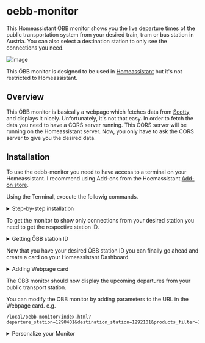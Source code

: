 # oebb-monitor


This Homeassistant ÖBB monitor shows you the live departure times of the public transportation system from your desired train, tram or bus station in Austria. You can also select a destination station to only see the connections you need.

![image](https://user-images.githubusercontent.com/71500391/218267029-6c6f41e5-1109-4f6f-8117-bfa696efd8d4.png)

 This ÖBB monitor is designed to be used in [Homeassistant](https://www.home-assistant.io/) but it's not restricted to Homeassistant.
 
## Overview
This ÖBB monitor is basically a webpage which fetches data from [Scotty](https://fahrplan.oebb.at/bin/query.exe/en?) and displays it nicely.
Unfortunately, it's not that easy. In order to fetch the data you need to have a CORS server running. This CORS server will be running on the Homeassistant server. Now, you only have to ask the CORS server to give you the desired data.
 
 ## Installation
  
To use the oebb-monitor you need to have access to a terminal on your Homeassistant.
I recommend using Add-ons from the Hoemassistant [Add-on store](https://my.home-assistant.io/redirect/supervisor).
 
 
Using the Terminal, execute the followig commands.
<details><summary>Step-by-step installation</summary>
<p>
 
1. Clone the repository into config/www/
```
cd ~/config/www && git clone https://github.com/Dave2ooo/oebb-monitor.git && cd ~/config/www/oebb-monitor/server
```
2. Inside the server folder, install Node.js
```
apk add nodejs npm
```
3. Install npm
```
npm install
```
4. Run the cors-server
```
node cors-server.js
```
The terminal should now show
```
Running CORS Anywhere on 0.0.0.0:8080
```
This CORS server must be running all the time in order to retrieve data from Scotty.
  
5. Finally, open the **script.js** file inside the **config/www/oebb-monitor** folder and change the value of the **hass_ip** parameter to your Homeassistant servers IP address.
_I use the **Visual Studio Code** add-on to edit files._

![image](https://user-images.githubusercontent.com/71500391/218267834-9eddbd79-67c8-496b-bb82-22b27ef2032e.png)

</p>
</details>

To get the monitor to show only connections from your desired station you need to get the respective station ID.

<details><summary>Getting ÖBB station ID</summary>
<p>
 
  1. Open [Scotty](https://fahrplan.oebb.at/bin/stboard.exe/en?newrequest=yes&)
  2. Click on **Station information**
  3. Enter the name of your station and click **Display information**
  4. Click on **View <HTML> sourcecode**
  5. Copy the **evaId** number
 
  ![Scotty](https://user-images.githubusercontent.com/71500391/222954215-68fa832d-d0da-4dcb-8d3e-ba73a69d0a26.png)
 
</p>
</details>

Now that you have your desired ÖBB station ID you can finally go ahead and create a card on your Homeassistant Dashboard.

<details><summary>Adding Webpage card</summary>
<p>
  
  1. Go to **Overview** and create a new **Webpage** card.
  2. In the **URL** field enter the following and replace the **departure_station** parameter with the ID of your desired station (evaId).
  ```
  /local/Scotty/index.html?departure_station=1234567
  ```
  
</p>
</details>

The ÖBB monitor should now display the upcoming departures from your public transport station. 

You can modify the OBB monitor by adding parameters to the URL in the Webpage card.
  e.g. 
  
  ```
  /local/oebb-monitor/index.html?departure_station=1290401&destination_station=1292101&products_filter=1011111111011&num_journeys=7&additional_time=5&update_interval=60
  ```

<details><summary>Personalize your Monitor</summary>
<p>
  ### Parameters
#### departure_station (required)
  ID of the departure station. See previous section for how to obtain your stations ID.
#### destination_station
  ID of the destination station. If provided, the monitor only shows connections from your departure station to your destination station.
#### products_filter (better not touch this)
  filtering the mean of transportation (Train, Bus,...)
#### num_journeys
  number of connections to show (default: 6)
#### additional_time
  lead time in minutes (default: 0)
#### update_interval
  Updates the data every X second(s) (default: 30)
#### display_clock
 if "true", displays the current time
</p>
</details>
